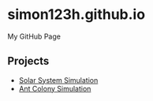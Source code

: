 # simon123h.github.io
My GitHub Page

## Projects

- [Solar System Simulation](solar-js/main.html)
- [Ant Colony Simulation](ants-js/main.html)
